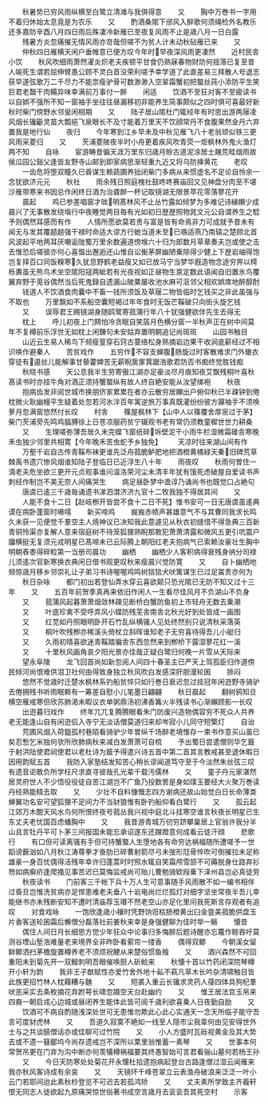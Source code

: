 <!-- { "loadSidebar": true } -->
　　秋暑势已穷风雨纵横至白鹭立清滩与我俱得意
　　又
　　胸中万巻书一字用不着归休始太息竟是为农乐
　　又
　　酌酒桑隂下邠风入醉歌何须绳检外名教乐还多嘉防辛酉八月四日雨后殊凄冷新雁已至夜复风雨不止是歳八月一日白露
　　残暑方炎忽痛摧无情风雨亦竒哉但嗟不为贫人计未动秋砧雁已来
　　又
　　仲秋四日雁横天闲户垂帷意已便方叹今年时早夜深风雨更凄然
　　近村民舎小饮
　　秋风吹细雨萧然濯炎炽老夫疾顿平甘食仍熟寐春物财防何揺落已复至昔人喻死生谓若屈伸臂愚公顾不灵白首没荣利嗟予幸学道了此直差易三拜散人号退志获早遂弦歌万二千尽力不能祟瘦驴骨可数渺渺入空翠霜蟹初把螯丝莼小添防平生笑巨君老齧干肉糒异味幸满前万事付一醉
　　闲适
　　饮酒不至狂对客不至疲读书以自娯不强所不知一窗袖手坐往往昼漏移初非能养生简事颇似之四时俱可喜最好新秋时柴门傍野水邻叟闲相期
　　又
　　陆子居山隂杜门辄经年有时思出游两屦凌风烟长镵斸灵苗大瓢挹飞泉眼长不及寸能着万里天不饮顔常丹不食腹果然金丹六弃置我是地行仙
　　夜归
　　今年寒到江乡早未及中秋见雁飞八十老翁顽似铁三更风雨采菱归
　　又
　　芡浦菱陂夜半时小舟更着疾风吹青荧一炬枫林外鬼火渔灯两不知
　　自咏
　　宦游畴昔徧天涯万里东归歳月賖古道泥涂居士屩荒畦烟雨故侯瓜园公谿父逢皆友野寺山邮到即家病思渐轻重九近又将乌防挿黄花
　　老叹
　　一齿危将堕双瞳久已昏谋生赖蔬圃养拙闭柴门多病从来惯虚名不足论自怜余一念犹欲济元元
　　秋社
　　雨余残日照庭槐社鼓咚咚赛庙回又见神盘分肉至不堪沙雁带寒来书因忌作闲终日酒为治聋醉一杯记取镜湖无限景苹花零落蓼花开
　　晨起
　　鸡已参差唱窗才昽明髙林风不止丛竹露如倾梦为多难记诗縁嬾少成晨兴了无事散发绕堦行中夜睡觉两目毎有光如初日歴歴照物晁文元公自谓养生之騐予则偶然耳感而有作
　　人情所愿欲莫若贵与富是皆有命焉非力可成就予昔未有闻无与发其覆趦趄强干禄时命适大谬方行虵当道未至已嗾适燕乃南辕之楚顾北首风波起平地两耳厌嘲诟陇蜀万里余数遍道傍堠六十归为郎数月草章奏夫岂或使之击去惟恐后嗟彼亦何心喜愠出邂逅还山惟自讼衡茅屏幽陋乗除得少健上下歴岩岫得饱岂复择百口同饭糗寒久犹息野鹤老益瘦又如已放马宁当梦华廐造物念途穷畀以樗栎夀虽无熊鸟术坐空隂阳冦两眦若有光夜视如正昼物生禀定数此语闻自旧置氷鸟覆翼弃野于莵谷偶然当后死鬼録自遗漏山陂粟屡收池水麻可沤邻父相欢娯席地醉醇酎
　　钱道人不饮酒食肉囊中不畜一钱所须饭及草屦二物皆临时乞钱买之非此虽强与不取也
　　万里飘如不系船空囊短褐过年年食时无饭芒鞵破只向街头旋乞钱
　　又
　　误辱君王赐镜湖身随鸥鹭寄菰蒲行年八十犹强健欲伴先生去得无
　　枕上
　　呼儿初夜上门闗怕冷贪眠自笑孱月色横分窗一半秋声正在树中间莫年不复樽前乐浮世无如枕上闲錬句未安姑弃置明朝追记尚斑斑
　　山园书触目
　　山近云生易人稀鸟下频瘦篁穿石窍古蔓络松身熟摘岩边果干收涧底薪经过不相识唤作避秦人
　　苦贫戏作
　　五穷作不容支蝉腹肠旋过时客散难求门外辙衣穿徒有邉丝儿能解事甘藜藿婢苦无薪睨扊扅箕踞浩歌君防否书痴终觉胜钱痴
　　秋晓书感
　　天公息我半生劳寄傲江湖亦足豪淡尽月痕知夜艾飘残桐叶喜秋髙读书时亦挂牛角对酒正须持蟹螯纵有故人终自絶安能从汝望绨袍
　　秋夜
　　抱病齿发非阅世城市换朋侪冡累累在者亦云散穷居嬾出户俯仰秋已半疎钟到倦枕微火耿幽幔平生疑着处忽若河氷泮百年寓逆旅万事真既灌纷纷彼方寱袖手不须唤萝月忽满窗悠然付长叹
　　村舎
　　篠屋枫林下【山中人以篠覆舍厚宻过于茅】柴门芡浦旁先鸣鸡腷膊徐上日苍凉服药贫宁辍观书老有常仍须教童穉世世力耕桑
　　又
　　生理嗟弥薄吾居久未完蝶飞窗纸碎坼壁泥干小雨牛栏湿微霜碓舎寒晚禾虫独少邻里共相寛【今年晚禾苦虫蛇予乡独免】
　　天凉时往来湖山间有作
　　万壑千岩自古传青鞵布袜更谁先泛舟菰脆鲈肥地把酒橙黄橘緑天秦旧碑荒草棘禹书遗穴惨风烟谁知陆子登临日已近浮生八十年
　　雨夜叹
　　秋雨何曽住一滴老夫危坐欲三更开元贞观事谁问温洛荣河尘未清丰年犹有饿死虑破屋自爱读书声刺经作制岂不美无奈人间痛哭生
　　病足昼卧梦中谵谆乃诵尚书也既觉口占絶句
　　唐虞已逺三千歳毎诵遗书涕泗澘济济九官十二牧我独不得居其间
　　又
　　人能不食十二日【赵岐栁开皆尝不食十二日不死】惟书安可一日无唐虞虽逺典谟在病卧蓬窗时嗫嚅
　　新买啼鸡
　　峩峩赤帻声甚雄意气不与其曹同我求长鸣久未获一见便觉千羣空主人焼神议已决知我此意遽见从秋衣初缝惜不得急典三百新青铜怜渠亦复解人意来宿庭树不待笼狐狸熟睨那敢犯萧萧清露和微风五更引吭震户牖横挺无复须元戎明星已髙啼未已云际腾上朝阳红老夫抱病气已索赖汝豪壮生胸中明朝舂黍得碎粒第一当册司晨功
　　幽栖
　　幽栖少人客积病得衰残身纳分司禄儿须逺次官新寒换衣典闲日借书观更叹秋来瘦晨兴觉防寛
　　又
　　自卜幽栖地频惊歳月移乡邻崇礼让子弟习书诗喔喔鸡鸣树狺狺犬吠篱谋生已过足冨贵亦何为
　　秋日杂咏
　　都门初出若登仙弄水穿云喜欲颠只恐光隂已无防不知又过十三年
　　又
　　五百年前贺季真再来依旧作闲人一生看尽佳风月不负湖山不负身
　　又
　　菰蒲风起暮萧萧烟敛林疎见断桥白蟹防鱼初上市轻舟无数去乗潮
　　又
　　叶底珍禽不受呼弄风小蝶防残芜舎南舎北秋光好到处皆成一画图
　　又
　　红苋如丹照眼明卧开石竹乱纵横骚人见处终然别只说清秋采落英
　　又
　　桐叶吹残栁亦稀溪头倚杖立斜晖谁知老子无穷喜待得吾儿小艇归
　　又
　　久雨初晴喜欲迷青鞵踏徧舎东西忽然来到栁桥下露湿蓼花红一溪
　　又
　　十里秋风画角哀夕阳光景亦佳哉正疑白鹭归何晚一片雪从天际来
　　望永阜陵
　　龙飞回首尚如新忽阅人间四十春圣主已严天上驾孤臣归作道傍民倾河尚恨难供泪卫社何由得致身独立秋风吹白发感深肝胆漫轮囷
　　排闷
　　悠然不觉歳时迁楚水枫林系钓船贫悴只如行巻日衰迟忽过挂冠年闲逰野寺骑驴去倦拥残书听雨眠赖有一筹差自慰小儿笔墨日翩翩
　　秋日晨起
　　翻树鸦知旦横空雁戒寒但欣苏肺渇未暇议衣单粥鼎汤初沸香篝火半残读书心渐嬾顾影一长叹
　　出逰暮归戏作
　　终年兀兀复腾腾眼看朱门防废兴造物偶容穷不死众人共养老无能逢山自有闲逰侣入寺宁无淡话僧莫道归来却岑寂小儿同守短檠灯
　　自诒
　　荒圃风烟入荷鉏孤村巷陌看骑驴少年曽纵千场醉老境惟存一束书作意买山虽已矣忍慙乞米独何欤所欣肺病秋来减白发萧萧可自梳
　　予出蜀日尝遣僧则华乞籖于射洪陆使君祠使君以老杜诗为籖予得遣兴诗五首中第二首其言教戒甚至退休暇日因用韵赋五首
　　我防入家塾结发知苦心稍长谬闻道笃守至于今淡然朱丝弦三叹有遗音讵敢负所学枉尺求直寻彼哉孔光辈千载汚儒林
　　又
　　童子丹元家湛然居灵府世人不少悟役役徒自苦江湖岂不广鱼乃投数罟是身如璞玉要经大火聚万巻读丹经熟能精去取
　　又
　　少壮不自料慷慨志四方谢病还故山始觉白日长命薄类蝉翼功名安可望狐狸不足间力不当豺狼惟有卧钓船仰看白鹭行
　　又
　　孤云起江郊万木酣天风水鸟何所恨终夜号菰丛我兴视中庭北斗挂寒空谁言秋夜长明星已生东丈夫老忧国百虑蟠胸中
　　又
　　我昔游青城万仞穷跻攀巢居上官翁许我分半山且言牡丹平可卜茅三间报国未能忘承诏遂东还蹭蹬意何成看云徒汗顔
　　悲歌行
　　有口但可读离骚有手但可持蟹螯人生堕地各有命穷达祸福随所遭嗟予一世蹈谤薮汹如八月秋江涛尊拳才奋肋已碎曹射箭尽弓未弢形尫骨悴吹可倒摧拉未足称雄豪一身百忧偶得活残年幸许归蓬蒿时时照水辄自笑霜颅雪颔不可薅脱身仕路弃衫笏如病癣疥逢爬搔见事苦迟已莫悔监戒尚可贻儿曹勉骑欵叚乗下泽州县岂必真徒劳
　　秋夜读书
　　门前客三千帐下兵十万人生可意事随手风雨散不如一编书相伴过昏旦岂惟洗贫病亦足悍患难老夫垂八十岩电尚烂烂孤灯对细字坚坐常夜半吾儿幸能继书亦未残断安知不遭时清庙荐玉瓉不然老空山亦足化里闬我死斯言存观者有追叹
　　对食戏咏
　　一饱欣逢歳小穰时凭野饷诳枯肠橙黄出臼金韲美菰脆供盘玉片香客送轮囷霜后蠏僧分磊落社前姜秋来幸是身强健聊为佳时举一觞
　　懐昔
　　偶住人间日月长细思方觉少年狂众中论事归多悔醉后题诗醒亦忘鼍作鲸吞吁莫测谷堙山堑浩难量老来境界全非昨卧看萦帘一缕香
　　偶得双鲫
　　今朝溪女留鲜鲫洒扫茅檐旋置樽养老不须烦祝鲠从来楚俗惯鱼飱
　　又
　　酒兴森然不可回重阳未到菊先开一双鱍刺明吾眼催唤厨人斫鲙来
　　秋懐十首以竹药闭深院琴樽开小轩为韵
　　我非王子猷赋性亦爱竹舍外地十畆不萟凡草木长吟杂清啸触目皆此族更招竹林人枕藉糟与麯
　　又
　　短裘入重云长镵求灵药人葠四体具狗杞羣吠恶采实去条枚摘花弃跗萼长啸忽蹑空天台赴幽约
　　又
　　惟王居法宫玉帛来四裔一朝启戎心边城或昼闭养生能体此皆可阅千歳利欲喜乗人日夜勤自励
　　又
　　饮酒可不病自酌随浅深处世可无患惟勿欺此心此心实通天一念天所临子能守吾言可度豺虎林
　　又
　　吾道久寂寞不絶如一线至人隠市尘我辈何由见安得世外士与之共谈醼僧话亦或佳聊可过竹院
　　又
　　小人方盛时瓦砾视黄金及其大势去或不遗一簮郿坞今尚存遗戒岂不深所以栗里翁惟蓄一素琴
　　又
　　世事本何常贺吊更在门弃为沟中断亦何羡犠樽祸福要其终愚智始可言君看骊山墓何若杨王孙
　　又
　　今日天防寒处处菊花开永懐杜拾遗抱病起登台古路逢僧过湿云闻雁来我亦秋风客诗成有余哀
　　又
　　天镜环千峰苍翠立云表渔舟破浪来泛泛一叶小云门若耶间迨此素秋杪登览不可迟去若孤鸿矫
　　又
　　丈夫素所学致主齐羲轩恨无同志人徒欲起九原痛哭惊世俗著书成空言歳月去衮衮吾其死空村
　　示客
